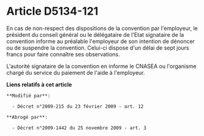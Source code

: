 # Article D5134-121

En cas de non-respect des dispositions de la convention par l'employeur, le président du conseil général ou le délégataire de
l'Etat signataire de la convention informe au préalable l'employeur de son intention de dénoncer ou de suspendre la
convention. Celui-ci dispose d'un délai de sept jours francs pour faire connaître ses observations.

L'autorité signataire de la convention en informe le CNASEA ou l'organisme chargé du service du paiement de l'aide à
l'employeur.

**Liens relatifs à cet article**

	**Modifié par**:

	  - Décret n°2009-215 du 23 février 2009 - art. 12

	**Abrogé par**:

	  - Décret n°2009-1442 du 25 novembre 2009 - art. 3
